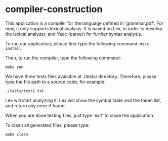 # compiler-construction

This application is a compiler for the language defined in 'grammar.pdf'. For now, it only supports lexical analysis. It is based on Lex, in order to develop the lexical analyzer, and Yacc (parser) for further syntax analysis.

To run our application, please first type the following command:
`make install`

Then, to run the compiler, type the following command:

`make run`

We have three tests files available at ./tests/ directory. Therefore, please type the file path to a source code, for example:

`./tests/test1.txt`

Lex will start analyzing it. Lex will show the symbol table and the token list, and return any error if found.

When you are done testing files, just type 'exit' to close the application.

To clean all generated files, please type:

`make clean`
